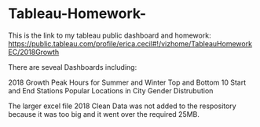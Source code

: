 # Tableau-Homework-


This is the link to my tableau public dashboard and homework: https://public.tableau.com/profile/erica.cecil#!/vizhome/TableauHomeworkEC/2018Growth


There are seveal Dashboards including: 

2018 Growth
Peak Hours for Summer and Winter 
Top and Bottom 10 Start and End Stations
Popular Locations in City 
Gender Distrubution 


The larger excel file 2018 Clean Data was not added to the respository because it was too big and it went over the required 25MB.
